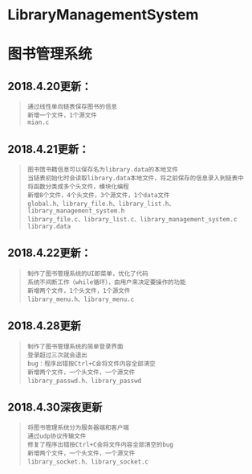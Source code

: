 # LibraryManagementSystem
# 图书管理系统
## 2018.4.20更新：
>     通过线性单向链表保存图书的信息
>     新增一个文件，1个源文件
>     mian.c

## 2018.4.21更新：
>     图书馆书籍信息可以保存名为library.data的本地文件
>     当链表初始化时会读取library.data本地文件，将之前保存的信息录入到链表中
>     将函数分类成多个头文件，模块化编程
>     新增8个文件，4个头文件，3个源文件，1个data文件
>     global.h、library_file.h、library_list.h、library_management_system.h
>     library_file.c、library_list.c、library_management_system.c
>     library.data

## 2018.4.22更新：
>     制作了图书管理系统的UI即菜单，优化了代码
>     系统不间断工作（while循环），由用户来决定要操作的功能
>     新增两个文件，1个头文件，1个源文件
>     library_menu.h、library_menu.c

## 2018.4.28更新
>     制作了图书管理系统的简单登录界面
>     登录超过三次就会退出
>     bug：程序出错按Ctrl+C会将文件内容全部清空
>     新增两个文件，一个头文件，一个源文件
>     library_passwd.h、library_passwd

## 2018.4.30深夜更新
>     将图书管理系统分为服务器端和客户端
>     通过udp协议传输文件
>     修复了程序出错按Ctrl+C会将文件内容全部清空的bug
>     新增两个文件，一个头文件，一个源文件
>     library_socket.h、library_socket.c
